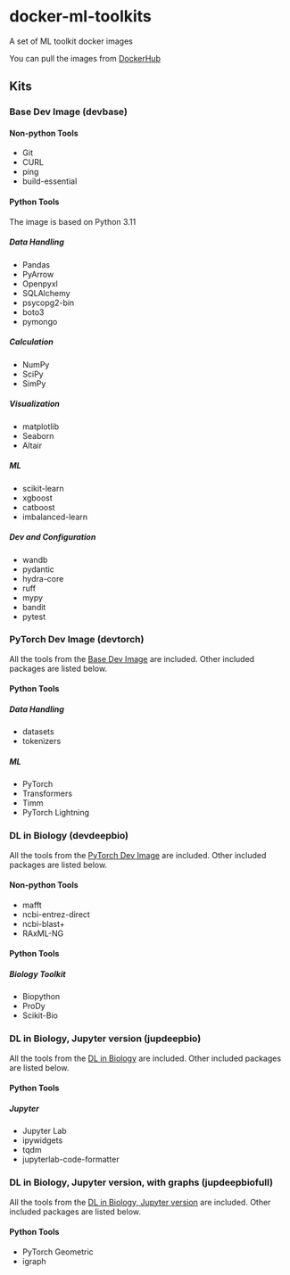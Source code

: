 # docker-ml-toolkits

A set of ML toolkit docker images

You can pull the images from [DockerHub](https://hub.docker.com/repository/docker/ilbumi/python-toolkit)

## Kits

### Base Dev Image (devbase)

#### Non-python Tools

- Git
- CURL
- ping
- build-essential

#### Python Tools

The image is based on Python 3.11

##### Data Handling

- Pandas
- PyArrow
- Openpyxl
- SQLAlchemy
- psycopg2-bin
- boto3
- pymongo

##### Calculation

- NumPy
- SciPy
- SimPy

##### Visualization

- matplotlib
- Seaborn
- Altair

##### ML

- scikit-learn
- xgboost
- catboost
- imbalanced-learn

##### Dev and Configuration

- wandb
- pydantic
- hydra-core
- ruff
- mypy
- bandit
- pytest

### PyTorch Dev Image (devtorch)

All the tools from the [Base Dev Image](#base-dev-image-devbase) are included. Other included packages are listed below.

#### Python Tools

##### Data Handling

- datasets
- tokenizers

##### ML

- PyTorch
- Transformers
- Timm
- PyTorch Lightning

### DL in Biology (devdeepbio)

All the tools from the [PyTorch Dev Image](#pytorch-dev-image-devtorch) are included. Other included packages are listed below.

#### Non-python Tools

- mafft
- ncbi-entrez-direct
- ncbi-blast+
- RAxML-NG

#### Python Tools

##### Biology Toolkit

- Biopython
- ProDy
- Scikit-Bio

### DL in Biology, Jupyter version (jupdeepbio)

All the tools from the [DL in Biology](#dl-in-biology-devdeepbio) are included. Other included packages are listed below.

#### Python Tools

##### Jupyter

- Jupyter Lab 
- ipywidgets
- tqdm
- jupyterlab-code-formatter

### DL in Biology, Jupyter version, with graphs (jupdeepbiofull)

All the tools from the [DL in Biology, Jupyter version](#dl-in-biology-jupyter-version-jupdeepbio) are included. Other included packages are listed below.

#### Python Tools

- PyTorch Geometric
- igraph

